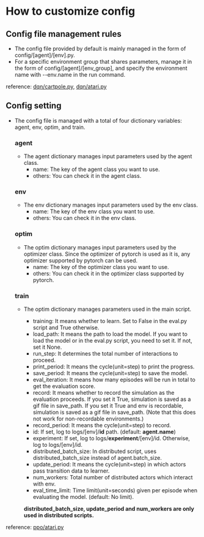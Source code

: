 # How to customize config

## Config file management rules
- The config file provided by default is mainly managed in the form of config/\[agent\]/\[env\].py. 
- For a specific environment group that shares parameters, manage it in the form of config/\[agent\]/\[env_group\], and specify the environment name with --env.name in the run command.

reference: [dqn/cartpole.py](./dqn/cartpole.py), [dqn/atari.py](./dqn/atari.py)

## Config setting
- The config file is managed with a total of four dictionary variables: agent, env, optim, and train. 

  ### agent
    - The agent dictionary manages input parameters used by the agent class. 
      - name: The key of the agent class you want to use.
      - others: You can check it in the agent class.
  
  ### env
    - The env dictionary manages input parameters used by the env class. 
      - name: The key of the env class you want to use.
      - others: You can check it in the env class.
  
  ### optim
    - The optim dictionary manages input parameters used by the optimizer class. Since the optimizer of pytorch is used as it is, any optimizer supported by pytorch can be used.
      - name: The key of the optimizer class you want to use.
      - others: You can check it in the optimizer class supported by pytorch.
  
  ### train
    - The optim dictionary manages parameters used in the main script.
      - training: It means whether to learn. Set to False in the eval.py script and True otherwise.
      - load_path: It means the path to load the model. If you want to load the model or in the eval.py script, you need to set it. If not, set it None.
      - run_step: It determines the total number of interactions to proceed.
      - print_period: It means the cycle(unit=step) to print the progress.
      - save_period: It means the cycle(unit=step) to save the model.
      - eval_iteration: It means how many episodes will be run in total to get the evaluation score.
      - record: It means whether to record the simulation as the evaluation proceeds. If you set it True, simulation is saved as a gif file in save_path. If you set it True and env is recordable, simulation is saved as a gif file in save_path. (Note that this does not work for non-recordable environments.)
      - record_period: It means the cycle(unit=step) to record.
      - id: If set, log to logs/\[env\]/__id__ path. (default: __agent.name__)
      - experiment: If set, log to logs/__experiment__/\[env\]/id. Otherwise, log to logs/\[env\]/id.
      - distributed_batch_size: In distributed script, uses distributed_batch_size instead of agent.batch_size.
      - update_period: It means the cycle(unit=step) in which actors pass transition data to learner.
      - num_workers: Total number of distributed actors which interact with env.
      - eval_time_limit: Time limit(unit=seconds) given per episode when evaluating the model. (default: No limit).


      __distributed_batch_size, update_period and num_workers are only used in distributed  scripts.__

reference: [ppo/atari.py](./ppo/atari.py)
